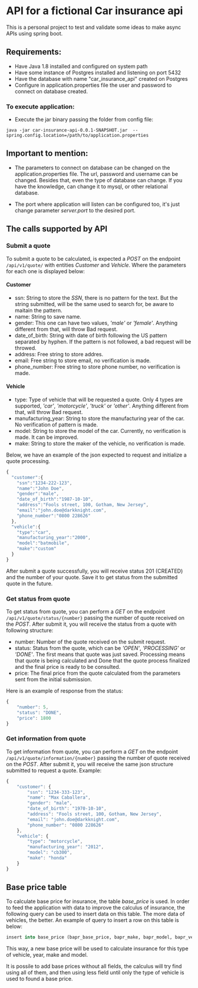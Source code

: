 # API for a fictional Car insurance api
This is a personal project to test and validate some ideas to make async APIs using spring boot.

## Requirements:
- Have Java 1.8 installed and configured on system path
- Have some instance of Postgres installed and listening on port 5432
- Have the database with name "car_insurance_api" created on Postgres
- Configure in application.properties file the user and password to connect on database created.

### To execute application:

- Execute the jar binary passing the folder from config file:

```
java -jar car-insurance-api-0.0.1-SNAPSHOT.jar  --spring.config.location=/path/to/application.properties
```

## Important to mention:

* The parameters to connect on database can be changed on the application.properties file. The url, password and username
can be changed. Besides that, even the type of database can change. If you have the knowledge, can change it to mysql, or
other relational database.

* The port where application will listen can be configured too, it's just change parameter _server.port_ to the desired port.

## The calls supported by API

### Submit a quote

To submit a quote to be calculated, is expected a *POST* on the endpoint ```/api/v1/quote/``` with entities _Customer_ and 
_Vehicle_. Where the parameters for each one is displayed below:

#### Customer

- ssn: String to store the _SSN_, there is no pattern for the text. But the string submitted, will be the same used to search for, be
aware to maitain the pattern.
- name: String to save name.
- gender: This one can have two values, _'male'_ or _'female'_. Anything different from that, will throw Bad request.
- date_of_birth: String with date of birth following the US pattern separated by hyphen. If the pattern is not followed, a bad request 
will be throwed.
- address: Free string to store addres.
- email: Free string to store email, no verification is made.
- phone_number: Free string to store phone number, no verification is made.

#### Vehicle

- type: Type of vehicle that will be requested a quote. Only 4 types are supported, _'car'_, _'motorcycle'_, _'truck'_ or _'other'_. 
Anything different from that, will throw Bad request.
- manufacturing_year: String to store the manufacturing year of the car. No verification of pattern is made.
- model: String to store the model of the car. Currently, no verification is made. It can be improved.
- make: String to store the maker of the vehicle, no verification is made.

Below, we have an example of the json expected to request and initialize a quote processing.

```javascript
{
  "customer":{
    "ssn":"1234-222-123",
    "name":"John Doe",
    "gender":"male",
    "date_of_birth":"1987-10-10",
    "address":"Fools street, 100, Gotham, New Jersey",
    "email":"john.doe@darkknight.com",
    "phone_number":"0800 228626"
  },
  "vehicle":{
    "type":"car",
    "manufacturing_year":"2000",
    "model":"batmobile",
    "make":"custom"
  }
}
```

After submit a quote successfully, you will receive status 201 (CREATED) and the number of your quote. Save it to 
get status from the submitted quote in the future.

### Get status from quote

To get status from quote, you can perform a *GET* on the endpoint ```/api/v1/quote/status/{number}``` passing the number
of quote received on the *POST*. After submit it, you will receive the status from a quote with following structure:

- number: Number of the quote received on the submit request.
- status: Status from the quote, which can be _'OPEN'_, _'PROCESSING'_ or _'DONE'_. The first means that quote was just saved. 
Processing means that quote is being calculated and Done that the quote process finalized and the final price is ready to be consulted.
- price: The final price from the quote calculated from the parameters sent from the initial submission.

Here is an example of response from the status:

```javascript
{
    "number": 5,
    "status": "DONE",
    "price": 1800
}

```

### Get information from quote

To get information from quote, you can perform a *GET* on the endpoint ```/api/v1/quote/information/{number}``` passing the number
of quote received on the *POST*. After submit it, you will receive the same json structure submitted to request a quote. Example:

```javascript
{
    "customer": {
        "ssn": "1234-333-123",
        "name": "Max Caballera",
        "gender": "male",
        "date_of_birth": "1970-10-10",
        "address": "Fools street, 100, Gotham, New Jersey",
        "email": "john.doe@darkknight.com",
        "phone_number": "0800 228626"
    },
    "vehicle": {
        "type": "motorcycle",
        "manufacturing_year": "2012",
        "model": "cb300",
        "make": "honda"
    }
}
```

## Base price table

To calculate base price for insurance, the table *base_price* is used. In order to feed the application with data to improve
the calculus of insurance, the following query can be used to insert data on this table. The more data of vehicles, the better.
An example of query to insert a row on this table is below:

```sql
﻿insert into base_price (bapr_base_price, bapr_make, bapr_model, bapr_vehicle_type, bapr_manufacturing_year) values(1200.00, 'honda', 'cb1000', 'MOTORCYCLE', 2012);
```

This way, a new base price will be used to calculate insurance for this type of vehicle, year, make and model.

It is possile to add base prices without all fields, the calculus will try find using all of them, and then using less field until only the
type of vehicle is used to found a base price.



